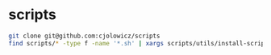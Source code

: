 scripts
=======

```bash
git clone git@github.com:cjolowicz/scripts
find scripts/* -type f -name '*.sh' | xargs scripts/utils/install-script.sh
```
